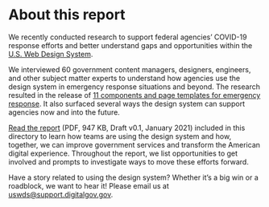 # About this report

We recently conducted research to support federal agencies’ COVID-19 response efforts and better understand gaps and opportunities within the [U.S. Web Design System](https://designsystem.digital.gov/).

We interviewed 60 government content managers, designers, engineers, and other subject matter experts to understand how agencies use the design system in emergency response situations and beyond. The research resulted in the release of [11 components and page templates for emergency response](https://github.com/uswds/uswds/releases/tag/v2.10.1). It also surfaced several ways the design system can support agencies now and into the future.

[Read the report](Transforming-the-American-digital-experience-v0.1-DRAFT.pdf) (PDF, 947 KB, Draft v0.1, January 2021) included in this directory to learn how teams are using the design system and how, together, we can improve government services and transform the American digital experience. Throughout the report, we list opportunities to get involved and prompts to investigate ways to move these efforts forward.

Have a story related to using the design system? Whether it’s a big win or a roadblock, we want to hear it! Please email us at uswds@support.digitalgov.gov.
